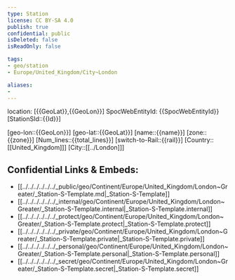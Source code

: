 ```yaml
---
type: Station
license: CC BY-SA 4.0
publish: true
confidential: public
isDeleted: false
isReadOnly: false

tags:
- geo/station
- Europe/United_Kingdom/City~London

aliases:
- 
---
```

location: [{{GeoLat}},{{GeoLon}}]
SpocWebEntityId: {{SpocWebEntityId}}
[StationSId::{{Id}}]

[geo-lon::{{GeoLon}}]
[geo-lat::{{GeoLat}}]
[name::{{name}}]
[zone::{{zone}}]
[Num_lines::{{total_lines}}]
[switch-to-Rail::{{rail}}]
[Country::[[United_Kingdom]]]
[City::[[../London]]]



## Confidential Links & Embeds: 
- [[../../../../../../_public/geo/Continent/Europe/United_Kingdom/London~Greater/_Station-S-Template.md|_Station-S-Template]] 
- [[../../../../../../_internal/geo/Continent/Europe/United_Kingdom/London~Greater/_Station-S-Template.internal|_Station-S-Template.internal]] 
- [[../../../../../../_protect/geo/Continent/Europe/United_Kingdom/London~Greater/_Station-S-Template.protect|_Station-S-Template.protect]] 
- [[../../../../../../_private/geo/Continent/Europe/United_Kingdom/London~Greater/_Station-S-Template.private|_Station-S-Template.private]] 
- [[../../../../../../_personal/geo/Continent/Europe/United_Kingdom/London~Greater/_Station-S-Template.personal|_Station-S-Template.personal]] 
- [[../../../../../../_secret/geo/Continent/Europe/United_Kingdom/London~Greater/_Station-S-Template.secret|_Station-S-Template.secret]] 
